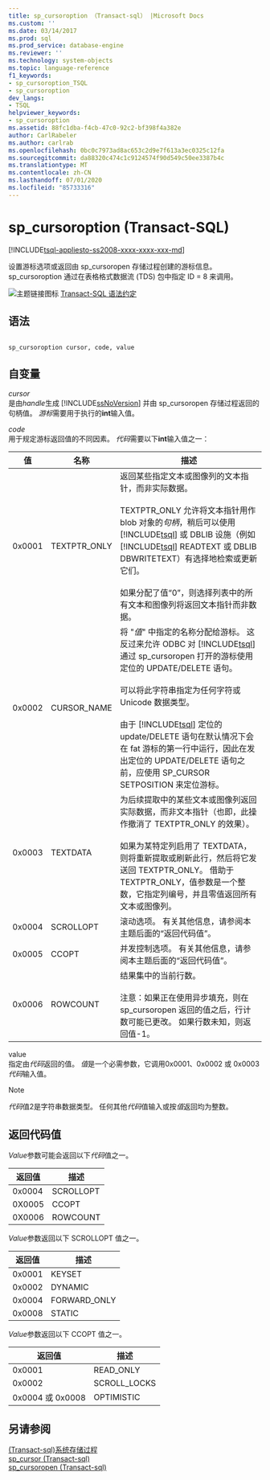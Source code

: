 ```yaml
---
title: sp_cursoroption （Transact-sql） |Microsoft Docs
ms.custom: ''
ms.date: 03/14/2017
ms.prod: sql
ms.prod_service: database-engine
ms.reviewer: ''
ms.technology: system-objects
ms.topic: language-reference
f1_keywords:
- sp_cursoroption_TSQL
- sp_cursoroption
dev_langs:
- TSQL
helpviewer_keywords:
- sp_cursoroption
ms.assetid: 88fc1dba-f4cb-47c0-92c2-bf398f4a382e
author: CarlRabeler
ms.author: carlrab
ms.openlocfilehash: 0bc0c7973ad8ac653c2d9e7f613a3ec0325c12fa
ms.sourcegitcommit: da88320c474c1c9124574f90d549c50ee3387b4c
ms.translationtype: MT
ms.contentlocale: zh-CN
ms.lasthandoff: 07/01/2020
ms.locfileid: "85733316"
---
```

# <a name="sp_cursoroption-transact-sql"></a>sp_cursoroption (Transact-SQL)
[!INCLUDE[tsql-appliesto-ss2008-xxxx-xxxx-xxx-md](../../includes/applies-to-version/sqlserver.md)]

  设置游标选项或返回由 sp_cursoropen 存储过程创建的游标信息。 sp_cursoroption 通过在表格格式数据流 (TDS) 包中指定 ID = 8 来调用。  
  
 ![主题链接图标](../../database-engine/configure-windows/media/topic-link.gif "“主题链接”图标") [Transact-SQL 语法约定](../../t-sql/language-elements/transact-sql-syntax-conventions-transact-sql.md)  
  
## <a name="syntax"></a>语法  
  
```  
  
sp_cursoroption cursor, code, value  
```  
  
## <a name="arguments"></a>自变量  
 *cursor*  
 是由*handle*生成 [!INCLUDE[ssNoVersion](../../includes/ssnoversion-md.md)] 并由 sp_cursoropen 存储过程返回的句柄值。 *游标*需要用于执行的**int**输入值。  
  
 *code*  
 用于规定游标返回值的不同因素。 *代码*需要以下**int**输入值之一：  
  
|值|名称|描述|  
|-----------|----------|-----------------|  
|0x0001|TEXTPTR_ONLY|返回某些指定文本或图像列的文本指针，而非实际数据。<br /><br /> TEXTPTR_ONLY 允许将文本指针用作 blob 对象的*句柄*，稍后可以使用 [!INCLUDE[tsql](../../includes/tsql-md.md)] 或 DBLIB 设施（例如 [!INCLUDE[tsql](../../includes/tsql-md.md)] READTEXT 或 DBLIB DBWRITETEXT）有选择地检索或更新它们。<br /><br /> 如果分配了值“0”，则选择列表中的所有文本和图像列将返回文本指针而非数据。|  
|0x0002|CURSOR_NAME|将 "*值*" 中指定的名称分配给游标。 这反过来允许 ODBC 对 [!INCLUDE[tsql](../../includes/tsql-md.md)] 通过 sp_cursoropen 打开的游标使用定位的 UPDATE/DELETE 语句。<br /><br /> 可以将此字符串指定为任何字符或 Unicode 数据类型。<br /><br /> 由于 [!INCLUDE[tsql](../../includes/tsql-md.md)] 定位的 update/DELETE 语句在默认情况下会在 fat 游标的第一行中运行，因此在发出定位的 UPDATE/DELETE 语句之前，应使用 SP_CURSOR SETPOSITION 来定位游标。|  
|0x0003|TEXTDATA|为后续提取中的某些文本或图像列返回实际数据，而非文本指针（也即，此操作撤消了 TEXTPTR_ONLY 的效果）。<br /><br /> 如果为某特定列启用了 TEXTDATA，则将重新提取或刷新此行，然后将它发送回 TEXTPTR_ONLY。 借助于 TEXTPTR_ONLY，值参数是一个整数，它指定列编号，并且零值返回所有文本或图像列。|  
|0x0004|SCROLLOPT|滚动选项。 有关其他信息，请参阅本主题后面的“返回代码值”。|  
|0x0005|CCOPT|并发控制选项。 有关其他信息，请参阅本主题后面的“返回代码值”。|  
|0x0006|ROWCOUNT|结果集中的当前行数。<br /><br /> 注意：如果正在使用异步填充，则在 sp_cursoropen 返回的值之后，行计数可能已更改。 如果行数未知，则返回值-1。|  
  
 value  
 指定由*代码*返回的值。 *值*是一个必需参数，它调用0x0001、0x0002 或 0x0003*代码*输入值。  
  
> [!NOTE]  
>  *代码*值2是字符串数据类型。 任何其他*代码*值输入或按*值*返回均为整数。  
  
## <a name="return-code-values"></a>返回代码值  
 *Value*参数可能会返回以下*代码*值之一。  
  
|返回值|描述|  
|------------------|-----------------|  
|0x0004|SCROLLOPT|  
|0X0005|CCOPT|  
|0X0006|ROWCOUNT|  
  
 *Value*参数返回以下 SCROLLOPT 值之一。  
  
|返回值|描述|  
|------------------|-----------------|  
|0x0001|KEYSET|  
|0x0002|DYNAMIC|  
|0x0004|FORWARD_ONLY|  
|0x0008|STATIC|  
  
 *Value*参数返回以下 CCOPT 值之一。  
  
|返回值|描述|  
|------------------|-----------------|  
|0x0001|READ_ONLY|  
|0x0002|SCROLL_LOCKS|  
|0x0004 或 0x0008|OPTIMISTIC|  
  
## <a name="see-also"></a>另请参阅  
 [&#40;Transact-sql&#41;系统存储过程](../../relational-databases/system-stored-procedures/system-stored-procedures-transact-sql.md)   
 [sp_cursor &#40;Transact-sql&#41;](../../relational-databases/system-stored-procedures/sp-cursor-transact-sql.md)   
 [sp_cursoropen &#40;Transact-sql&#41;](../../relational-databases/system-stored-procedures/sp-cursoropen-transact-sql.md)  
  
  

